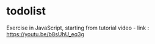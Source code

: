 # todolist
Exercise in JavaScript, starting from tutorial video - link : https://youtu.be/b8sUhU_eq3g

